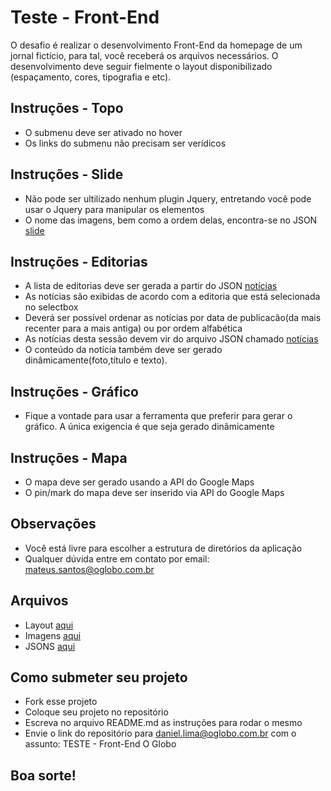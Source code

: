 # Teste - Front-End
O desafio é realizar o desenvolvimento Front-End da homepage de um jornal fictício, para tal, você receberá os arquivos necessários. O desenvolvimento deve seguir fielmente o layout disponibilizado (espaçamento, cores, tipografia e etc).

## Instruções - Topo
* O submenu deve ser ativado no hover
* Os links do submenu não precisam ser verídicos

## Instruções - Slide
* Não pode ser ultilizado nenhum plugin Jquery, entretando você pode usar o Jquery para manipular os elementos
* O nome das imagens, bem como a ordem delas, encontra-se no JSON [slide](Arquivos/JSON/slide.json)

## Instruções - Editorias
* A lista de editorias deve ser gerada a partir do JSON [notícias](Arquivos/JSON/noticias.json)
* As notícias são exibidas de acordo com a editoria que está selecionada no selectbox
* Deverá ser possível ordenar as notícias por data de publicacão(da mais recenter para a mais antiga) ou por ordem alfabética
* As notícias desta sessão devem vir do arquivo JSON chamado [notícias](Arquivos/JSON/noticias.json)
* O conteúdo da notícia também deve ser gerado dinâmicamente(foto,título e texto).

## Instruções - Gráfico
* Fique a vontade para usar a ferramenta que preferir para gerar o gráfico. A única exigencia é que seja gerado dinâmicamente

## Instruções - Mapa
* O mapa deve ser gerado usando a API do Google Maps
* O pin/mark do mapa deve ser inserido via API do Google Maps

## Observações
* Você está livre para escolher a estrutura de diretórios da aplicação 
* Qualquer dúvida entre em contato por email: mateus.santos@oglobo.com.br

## Arquivos
- Layout [aqui](Layout)
- Imagens [aqui](Arquivos/Imagens)
- JSONS [aqui](Arquivos/JSON)

## Como submeter seu projeto
- Fork esse projeto
- Coloque seu projeto no repositório
- Escreva no arquivo README.md as instruções para rodar o mesmo 
- Envie o link do repositório para daniel.lima@oglobo.com.br com o assunto: TESTE - Front-End O Globo

## Boa sorte!